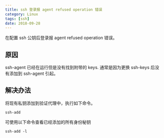 ```yaml
---
title: ssh 登录报 agent refused operation 错误
category: Linux
tags: [ssh]
date: 2018-09-28
---
```


在配置 ssh 公钥后登录报 agent refused operation 错误。

## 原因

ssh-agent 已经在运行但是没有找到附带的 keys.
通常是因为更换 ssh-keys 后没有添加到 ssh-agent 引起。

## 解决办法

将现有私钥添加到验证代理中，执行如下命令。

```shell
ssh-add
```

可使用以下命令查看已经添加的所有身份秘钥

```shell
ssh-add -l
```